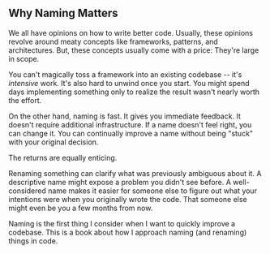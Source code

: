 ## Why Naming Matters

We all have opinions on how to write better code. Usually, these opinions revolve around meaty concepts like frameworks, patterns, and architectures.  But, these concepts usually come with a price: They're large in scope. 

You can't magically toss a framework into an existing codebase -- it's _intensive_ work. It's also hard to unwind once you start. You might spend days implementing something only to realize the result wasn't nearly worth the effort.

On the other hand, naming is fast. It gives you immediate feedback. It doesn't require additional infrastructure. If a name doesn't feel right, you can change it. You can continually improve a name without being "stuck" with your original decision. 

The returns are equally enticing.

Renaming something can clarify what was previously ambiguous about it. A descriptive name might expose a problem you didn't see before. A well-considered name makes it easier for someone else to figure out what your intentions were when you originally wrote the code. That someone else might even be you a few months from now. 

Naming is the first thing I consider when I want to quickly improve a codebase. This is a book about how I approach naming (and renaming) things in code.
